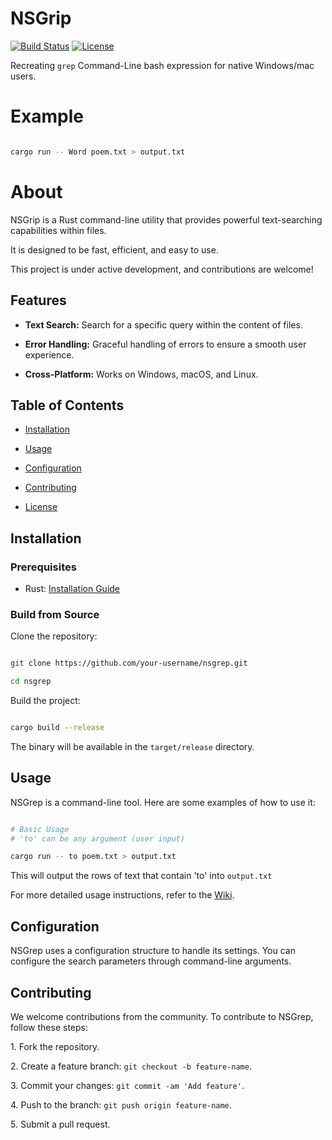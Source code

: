 # NSGrip

[![Build Status](https://travis-ci.org/your-username/nsgrep.svg?branch=main)](https://travis-ci.org/your-username/nsgrep) [![License](https://img.shields.io/badge/license-MIT-blue.svg)](LICENSE)

Recreating `grep` Command-Line bash expression for native Windows/mac users.

# Example
```bash

cargo run -- Word poem.txt > output.txt

```

# About
NSGrip is a Rust command-line utility that provides powerful text-searching capabilities within files. 

It is designed to be fast, efficient, and easy to use. 

This project is under active development, and contributions are welcome!

## Features

- **Text Search:** Search for a specific query within the content of files.

- **Error Handling:** Graceful handling of errors to ensure a smooth user experience.

- **Cross-Platform:** Works on Windows, macOS, and Linux.

## Table of Contents

- [Installation](#installation)

- [Usage](#usage)

- [Configuration](#configuration)

- [Contributing](#contributing)

- [License](#license)

## Installation

### Prerequisites

- Rust: [Installation Guide](https://www.rust-lang.org/tools/install)

### Build from Source

Clone the repository:

```bash

git clone https://github.com/your-username/nsgrep.git

cd nsgrep

```

Build the project:

```bash

cargo build --release

```

The binary will be available in the `target/release` directory.

## Usage

NSGrep is a command-line tool. Here are some examples of how to use it:

```bash

# Basic Usage
# 'to' can be any argument (user input)

cargo run -- to poem.txt > output.txt

```
This will output the rows of text that contain 'to' into `output.txt`

For more detailed usage instructions, refer to the [Wiki](https://github.com/your-username/nsgrep/wiki).

## Configuration

NSGrep uses a configuration structure to handle its settings. You can configure the search parameters through command-line arguments.

## Contributing

We welcome contributions from the community. To contribute to NSGrep, follow these steps:

1\. Fork the repository.

2\. Create a feature branch: `git checkout -b feature-name`.

3\. Commit your changes: `git commit -am 'Add feature'`.

4\. Push to the branch: `git push origin feature-name`.

5\. Submit a pull request.
